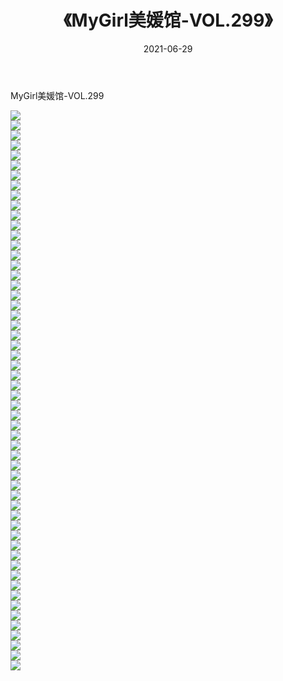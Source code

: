﻿---
layout: post
title:  《MyGirl美媛馆-VOL.299》
date:   2021-06-29
img: http://img.660000.xyz/Sharelink/网络美图/2021/MyGirl美媛馆-VOL.299/000.jpg
categories: [美女, 清纯, 唯美]
---

MyGirl美媛馆-VOL.299

  ![](http://img.660000.xyz/Sharelink/网络美图/2021/MyGirl美媛馆-VOL.299/001.jpg) <br> ![](http://img.660000.xyz/Sharelink/网络美图/2021/MyGirl美媛馆-VOL.299/002.jpg) <br> ![](http://img.660000.xyz/Sharelink/网络美图/2021/MyGirl美媛馆-VOL.299/003.jpg) <br> ![](http://img.660000.xyz/Sharelink/网络美图/2021/MyGirl美媛馆-VOL.299/004.jpg) <br> ![](http://img.660000.xyz/Sharelink/网络美图/2021/MyGirl美媛馆-VOL.299/005.jpg) <br> ![](http://img.660000.xyz/Sharelink/网络美图/2021/MyGirl美媛馆-VOL.299/006.jpg) <br> ![](http://img.660000.xyz/Sharelink/网络美图/2021/MyGirl美媛馆-VOL.299/007.jpg) <br> ![](http://img.660000.xyz/Sharelink/网络美图/2021/MyGirl美媛馆-VOL.299/008.jpg) <br> ![](http://img.660000.xyz/Sharelink/网络美图/2021/MyGirl美媛馆-VOL.299/009.jpg) <br> ![](http://img.660000.xyz/Sharelink/网络美图/2021/MyGirl美媛馆-VOL.299/010.jpg) <br> ![](http://img.660000.xyz/Sharelink/网络美图/2021/MyGirl美媛馆-VOL.299/011.jpg) <br> ![](http://img.660000.xyz/Sharelink/网络美图/2021/MyGirl美媛馆-VOL.299/012.jpg) <br> ![](http://img.660000.xyz/Sharelink/网络美图/2021/MyGirl美媛馆-VOL.299/013.jpg) <br> ![](http://img.660000.xyz/Sharelink/网络美图/2021/MyGirl美媛馆-VOL.299/014.jpg) <br> ![](http://img.660000.xyz/Sharelink/网络美图/2021/MyGirl美媛馆-VOL.299/015.jpg) <br> ![](http://img.660000.xyz/Sharelink/网络美图/2021/MyGirl美媛馆-VOL.299/016.jpg) <br> ![](http://img.660000.xyz/Sharelink/网络美图/2021/MyGirl美媛馆-VOL.299/017.jpg) <br> ![](http://img.660000.xyz/Sharelink/网络美图/2021/MyGirl美媛馆-VOL.299/018.jpg) <br> ![](http://img.660000.xyz/Sharelink/网络美图/2021/MyGirl美媛馆-VOL.299/019.jpg) <br> ![](http://img.660000.xyz/Sharelink/网络美图/2021/MyGirl美媛馆-VOL.299/020.jpg) <br> ![](http://img.660000.xyz/Sharelink/网络美图/2021/MyGirl美媛馆-VOL.299/021.jpg) <br> ![](http://img.660000.xyz/Sharelink/网络美图/2021/MyGirl美媛馆-VOL.299/022.jpg) <br> ![](http://img.660000.xyz/Sharelink/网络美图/2021/MyGirl美媛馆-VOL.299/023.jpg) <br> ![](http://img.660000.xyz/Sharelink/网络美图/2021/MyGirl美媛馆-VOL.299/024.jpg) <br> ![](http://img.660000.xyz/Sharelink/网络美图/2021/MyGirl美媛馆-VOL.299/025.jpg) <br> ![](http://img.660000.xyz/Sharelink/网络美图/2021/MyGirl美媛馆-VOL.299/026.jpg) <br> ![](http://img.660000.xyz/Sharelink/网络美图/2021/MyGirl美媛馆-VOL.299/027.jpg) <br> ![](http://img.660000.xyz/Sharelink/网络美图/2021/MyGirl美媛馆-VOL.299/028.jpg) <br> ![](http://img.660000.xyz/Sharelink/网络美图/2021/MyGirl美媛馆-VOL.299/029.jpg) <br> ![](http://img.660000.xyz/Sharelink/网络美图/2021/MyGirl美媛馆-VOL.299/030.jpg) <br> ![](http://img.660000.xyz/Sharelink/网络美图/2021/MyGirl美媛馆-VOL.299/031.jpg) <br> ![](http://img.660000.xyz/Sharelink/网络美图/2021/MyGirl美媛馆-VOL.299/032.jpg) <br> ![](http://img.660000.xyz/Sharelink/网络美图/2021/MyGirl美媛馆-VOL.299/033.jpg) <br> ![](http://img.660000.xyz/Sharelink/网络美图/2021/MyGirl美媛馆-VOL.299/034.jpg) <br> ![](http://img.660000.xyz/Sharelink/网络美图/2021/MyGirl美媛馆-VOL.299/035.jpg) <br> ![](http://img.660000.xyz/Sharelink/网络美图/2021/MyGirl美媛馆-VOL.299/036.jpg) <br> ![](http://img.660000.xyz/Sharelink/网络美图/2021/MyGirl美媛馆-VOL.299/037.jpg) <br> ![](http://img.660000.xyz/Sharelink/网络美图/2021/MyGirl美媛馆-VOL.299/038.jpg) <br> ![](http://img.660000.xyz/Sharelink/网络美图/2021/MyGirl美媛馆-VOL.299/039.jpg) <br> ![](http://img.660000.xyz/Sharelink/网络美图/2021/MyGirl美媛馆-VOL.299/040.jpg) <br> ![](http://img.660000.xyz/Sharelink/网络美图/2021/MyGirl美媛馆-VOL.299/041.jpg) <br> ![](http://img.660000.xyz/Sharelink/网络美图/2021/MyGirl美媛馆-VOL.299/042.jpg) <br> ![](http://img.660000.xyz/Sharelink/网络美图/2021/MyGirl美媛馆-VOL.299/043.jpg) <br> ![](http://img.660000.xyz/Sharelink/网络美图/2021/MyGirl美媛馆-VOL.299/044.jpg) <br> ![](http://img.660000.xyz/Sharelink/网络美图/2021/MyGirl美媛馆-VOL.299/045.jpg) <br> ![](http://img.660000.xyz/Sharelink/网络美图/2021/MyGirl美媛馆-VOL.299/046.jpg) <br> ![](http://img.660000.xyz/Sharelink/网络美图/2021/MyGirl美媛馆-VOL.299/047.jpg) <br> ![](http://img.660000.xyz/Sharelink/网络美图/2021/MyGirl美媛馆-VOL.299/048.jpg) <br> ![](http://img.660000.xyz/Sharelink/网络美图/2021/MyGirl美媛馆-VOL.299/049.jpg) <br> ![](http://img.660000.xyz/Sharelink/网络美图/2021/MyGirl美媛馆-VOL.299/050.jpg) <br> ![](http://img.660000.xyz/Sharelink/网络美图/2021/MyGirl美媛馆-VOL.299/051.jpg) <br> ![](http://img.660000.xyz/Sharelink/网络美图/2021/MyGirl美媛馆-VOL.299/052.jpg) <br> ![](http://img.660000.xyz/Sharelink/网络美图/2021/MyGirl美媛馆-VOL.299/053.jpg) <br> ![](http://img.660000.xyz/Sharelink/网络美图/2021/MyGirl美媛馆-VOL.299/054.jpg) <br> ![](http://img.660000.xyz/Sharelink/网络美图/2021/MyGirl美媛馆-VOL.299/055.jpg) <br> ![](http://img.660000.xyz/Sharelink/网络美图/2021/MyGirl美媛馆-VOL.299/056.jpg) <br>
